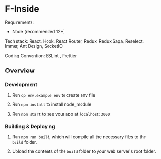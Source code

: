 # F-Inside

Requirements:

- Node (recommended 12+)

Tech stack: React, Hook, React Router, Redux, Redux Saga, Reselect, Immer, Ant Design, SocketIO

Coding Convention: ESLint , Prettier

## Overview

### Development

1. Run `cp env.example env` to create env file

2. Run `npm install` to install node_module

3. Run `npm start` to see your app at `localhost:3000`

### Building & Deploying

1.  Run `npm run build`, which will compile all the necessary files to the
    `build` folder.

2.  Upload the contents of the `build` folder to your web server's root folder.
